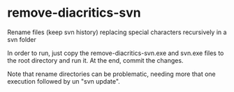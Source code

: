 # remove-diacritics-svn
Rename files (keep svn history) replacing special characters recursively in a svn folder

In order to run, just copy the remove-diacritics-svn.exe and svn.exe files to the root directory and run it. At the end, commit the changes.

Note that rename directories can be problematic, needing more that one execution followed by un "svn update".
